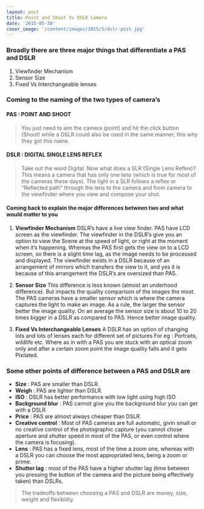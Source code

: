 ```yaml
---
layout: post
title: Point and Shoot Vs DSLR Camera
date: '2015-05-30'
cover_image: '/content/images/2015/5/dslr-post.jpg'
---
```


### Broadly there are three major things that differentiate a PAS and DSLR

1. Viewfinder Mechanism
2. Sensor Size
3. Fixed Vs Interchangeable lenses

### Coming to the naming of the two types of camera’s

#### PAS : POINT AND SHOOT 

> You just need to aim the camera (point) and hit the click button (Shoot) while a DSLR could also be used in the same manner, this why they got this name.

#### DSLR : DIGITAL SINGLE LENS REFLEX 

> Take out the word Digital. Now what does a SLR (Single Lens Reflex)? This means a camera that has only one lens (which is true for most of the cameras these days). The light in a SLR follows a reflex or  “Reflected path” through the lens to the camera and from camera to the viewfinder where you view and compose your shot.


#### Coming back to explain the major differences between two and what would matter to you

1. **Viewfinder Mechanism**
DSLR’s have a live view finder. PAS have LCD screen as the viewfinder. The viewfinder in the DSLR’s give you an option to view the Scene at the speed of light, or right at the moment when it’s happening. Whereas the PAS first gets the view on to a LCD screen, so there is a slight time lag, as the image needs to be processed and displayed. The viewfinder exists in a DSLR because of an arrangement of mirrors which transfers the view to it, and yes it is because of this arrangement the DSLR’s are oversized than PAS.

2. **Sensor Size**
This difference is less known (almost an underhood difference). But impacts the quality comparison of the images the most. The PAS cameras have a smaller sensor which is where the camera captures the light to make an image. As a rule, the larger the sensor better the image quality. On an average the sensor size is about 10 to 20 times bigger in a DSLR as compared to PAS. Hence better image quality.
 
3. **Fixed Vs Interchangeable Lenses**
A DSLR has an option of changing lots and lots of lenses each for different set of pictures For eg : Portraits, wildlife etc. Where as in with a PAS you are stuck with an optical zoom only and after a certain zoom point the image quality falls and it gets Pixilated.


### Some other points of difference between a PAS and DSLR are

* **Size** : PAS are smaller than DSLR.
* **Weigh** : PAS are lighter than DSLR.
* **ISO** : DSLR has better performance with low light using high ISO
* **Background blur** : PAS cannot give you the background blur you can get with a DSLR
* **Price** : PAS are almost always cheaper than DSLR.
* **Creative control** : Most of PAS cameras are full automatic, givin small or no creative control of the photographic capture (you cannot chose aperture and shutter speed in most of the PAS, or even control where the camera is focusing).
* **Lens** : PAS has a fixed lens, most of the time a zoom one, whereas with a DSLR you can choose the most appropriated lens, being a zoom or prime.
* **Shutter lag** : most of the PAS have a higher shutter lag (time between you pressing the button of the camera and the picture being effectively taken) than DSLRs.
 
> The tradeoffs between choosing a PAS and DSLR are money, size, weight and flexibility.

